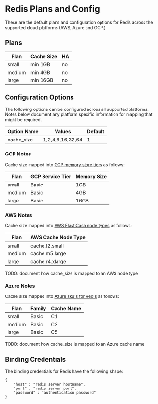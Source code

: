 # Redis Plans and Config
These are the default plans and configuration options for Redis across the supported cloud platforms (AWS, Azure and GCP.)

## Plans

| Plan | Cache Size | HA | 
|------|------------|----|
| small | min 1GB | no |
| medium | min 4GB | no |
| large | min 16GB | no |

## Configuration Options

The following options can be configured across all supported platforms. Notes below document any platform specific information for mapping that might be required.

| Option Name | Values | Default |
|-------------|--------|---------|
| cache_size  | 1,2,4,8,16,32,64 | 1    |

### GCP Notes
Cache size mapped into [GCP memory store tiers](https://cloud.google.com/memorystore/pricing) as follows:

| Plan | GCP Service Tier | Memory Size |
|------|------------------| ------------|
| small | Basic           | 1GB |
| medium | Basic          | 4GB |
| large | Basic           | 16GB |

### AWS Notes
Cache size mapped into [AWS ElastiCash node types](https://aws.amazon.com/elasticache/pricing/
) as follows:

| Plan | AWS Cache Node Type |
|------|---------------------|
| small | cache.t2.small |
| medium | cache.m5.large |
| large | cache.r4.xlarge |

TODO: document how cache_size is mapped to an AWS node type

### Azure Notes
Cache size mapped into [Azure sku's for Redis](https://azure.microsoft.com/en-us/pricing/details/cache/) as follows:

| Plan | Family | Cache Name |
|------|--------|------------|
| small | Basic | C1 |
| medium | Basic | C3 |
| large | Basic | C5 |

TODO: document how cache_size is mapped to an Azure cache name

## Binding Credentials

The binding credentials for Redis have the following shape:

```
{
    "host" : "redis server hostname",
    "port" : "redis server port",
    "password" : "authentication password"
}
```